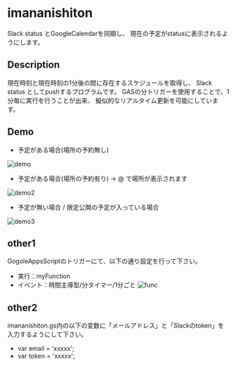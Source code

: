 imananishiton
====
Slack status とGoogleCalendarを同期し、
現在の予定がstatusに表示されるようにします。

## Description
現在時刻と現在時刻の1分後の間に存在するスケジュールを取得し、
Slack status としてpushするプログラムです。
GASの分トリガーを使用することで、1分毎に実行を行うことが出来、
擬似的なリアルタイム更新を可能にしています。

## Demo
- 予定がある場合(場所の予約無し)

![demo](https://cloud.githubusercontent.com/assets/12445714/25271187/3cf48bc0-26be-11e7-99ae-d04c46db98f9.png)

- 予定がある場合(場所の予約有り) → @ で場所が表示されます

![demo2](https://cloud.githubusercontent.com/assets/12445714/25271399/02c79bbc-26bf-11e7-8b14-ddfb0cefbde8.png)

- 予定が無い場合 / 限定公開の予定が入っている場合

![demo3](https://cloud.githubusercontent.com/assets/12445714/25271400/02d69c16-26bf-11e7-83e6-daa16c2690ed.png)

## other1
GogoleAppsScriptのトリガーにて、以下の通り設定を行って下さい。
- 実行：myFunction
- イベント：時間主導型/分タイマー/1分ごと
![func](https://cloud.githubusercontent.com/assets/12445714/25301893/bb21ccca-276c-11e7-880f-1daebd4146ed.png)


## other2
imananishiton.gs内の以下の変数に「メールアドレス」と「Slackのtoken」を入力するようにして下さい。
- var email = 'xxxxx';
- var token = 'xxxxx';
